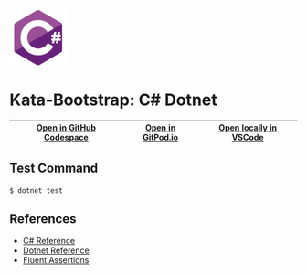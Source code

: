
<img width="100px" src="csharp-original.svg" /></a>
# Kata-Bootstrap: C# Dotnet

| [Open in GitHub Codespace](https://github.com/codespaces/new?hide_repo_select=true&repo=rradczewski%2Fkata-bootstraps&ref=csharp) | [Open in GitPod.io](https://gitpod.io/#https://github.com/rradczewski/kata-bootstraps/tree/csharp) | [Open locally in VSCode](https://rradczewski.github.io/kata-bootstraps/redirect.html?url=vscode%3A%2F%2Fvscode.git%2Fclone%3Furl%3Dhttps%253A%252F%252Fgithub.com%252Frradczewski%252Fkata-bootstraps.git%26ref%3Dcsharp) |
|---|---|---|

## Test Command

```sh
$ dotnet test
```

## References

- [C# Reference](https://learn.microsoft.com/en-us/dotnet/csharp/language-reference/)
- [Dotnet Reference](https://learn.microsoft.com/en-us/dotnet/api/)
- [Fluent Assertions](https://fluentassertions.com/introduction)
